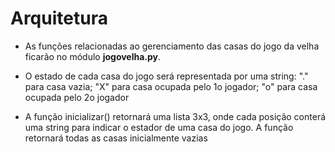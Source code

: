 # Arquitetura

* As funções relacionadas ao gerenciamento das casas do jogo da velha ficarão no módulo **jogovelha.py**.

* O estado de cada casa do jogo será representada por uma string: "." para casa vazia; "X" para casa ocupada pelo 1o jogador; "o" para casa ocupada pelo 2o jogador

* A função inicializar() retornará uma lista 3x3, onde cada posição conterá uma string para indicar o estador de uma casa do jogo. A função retornará todas as casas inicialmente vazias
